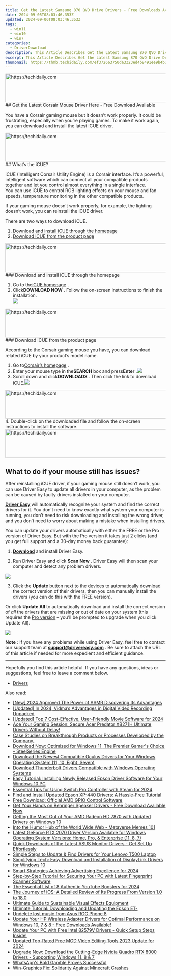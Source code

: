 ```yaml
---
title: Get the Latest Samsung 870 QVO Drive Drivers - Free Downloads Available Now
date: 2024-09-05T08:03:46.353Z
updated: 2024-09-06T08:03:46.353Z
tags:
  - win11
  - win10
  - win7
categories:
  - DriverDownload
description: This Article Describes Get the Latest Samsung 870 QVO Drive Drivers - Free Downloads Available Now
excerpt: This Article Describes Get the Latest Samsung 870 QVO Drive Drivers - Free Downloads Available Now
thumbnail: https://thmb.techidaily.com/ef372663750da3323ed4b8491ee9b4b175fd85bfcc73dd50c99f11aa454f80c7.jpg
---
```


<!-- affiliate ads begin -->
<a href="https://aligracehair.sjv.io/c/5597632/1934188/19272" target="_top" id="1934188">
  <img src="//a.impactradius-go.com/display-ad/19272-1934188" border="0" alt="https://techidaily.com" width="728" height="90"/>
</a>
<img height="0" width="0" src="https://aligracehair.sjv.io/i/5597632/1934188/19272" style="position:absolute;visibility:hidden;" border="0" />
<!-- affiliate ads end -->
## Get the Latest Corsair Mouse Driver Here - Free Download Available

You have a Corsair gaming mouse but it doesn’t work properly. It could be frustrating, especially when you’re playing games. To make it work again, you can download and install the latest iCUE driver.

<!-- affiliate ads begin -->
<a href="https://coinrule.sjv.io/c/5597632/1610918/18409" target="_top" id="1610918">
  <img src="//a.impactradius-go.com/display-ad/18409-1610918" border="0" alt="https://techidaily.com" width="728" height="90"/>
</a>
<img height="0" width="0" src="https://coinrule.sjv.io/i/5597632/1610918/18409" style="position:absolute;visibility:hidden;" border="0" />
<!-- affiliate ads end -->
## What’s the iCUE?

 iCUE (Intelligent Corsair Utility Engine) is a Corsair interface. It’s a powerful, intelligent software which can connect all your compatible products together and let you control almost everything in a single interface.  
 You can use iCUE to control RGB lighting effects on your mouse and fan speeds, temperature monitoring in the other compatible products.

 If your gaming mouse doesn’t work properly, for example, the lighting doesn’t work, you can reinstall the iCUE driver.  

There are two ways to download iCUE.

1. [Download and install iCUE through the homepage](https://tools.techidaily.com/drivereasy/download/)
2. [Download iCUE from the product page](https://tools.techidaily.com/drivereasy/download/)

<!-- affiliate ads begin -->
<a href="https://aligracehair.sjv.io/c/5597632/1868590/19272" target="_top" id="1868590">
  <img src="//a.impactradius-go.com/display-ad/19272-1868590" border="0" alt="https://techidaily.com" width="728" height="90"/>
</a>
<img height="0" width="0" src="https://aligracehair.sjv.io/i/5597632/1868590/19272" style="position:absolute;visibility:hidden;" border="0" />
<!-- affiliate ads end -->
### Download and install iCUE through the homepage  

1. Go to the[iCUE homepage](https://www.corsair.com/uk/en/icue) .
2. Click**DOWNLOAD NOW** . Follow the on-screen instructions to finish the installation.  
![](https://images.drivereasy.com/wp-content/uploads/2019/07/icue.jpg)

<!-- affiliate ads begin -->
<a href="https://appsumo.8odi.net/c/5597632/2075462/7443" target="_top" id="2075462">
  <img src="//a.impactradius-go.com/display-ad/7443-2075462" border="0" alt="https://techidaily.com" width="728" height="90"/>
</a>
<img height="0" width="0" src="https://appsumo.8odi.net/i/5597632/2075462/7443" style="position:absolute;visibility:hidden;" border="0" />
<!-- affiliate ads end -->
### Download iCUE from the product page

 According to the Corsair gaming mouse you have, you can download related iCUE by your product’s model name.  

1. Go to[Corsair’s homepage](https://www.corsair.com/us/en/) .
2. Enter your mouse type in the**SEARCH** box and press**Enter** .![](https://images.drivereasy.com/wp-content/uploads/2019/07/search.jpg)
3. Scroll down and click**DOWNLOADS** . Then click the link to download iCUE.![](https://images.drivereasy.com/wp-content/uploads/2019/07/icue1.jpg)
<!-- affiliate ads begin -->
<a href="https://imp.i110150.net/c/5597632/924297/11305" target="_top" id="924297">
  <img src="//a.impactradius-go.com/display-ad/11305-924297" border="0" alt="https://techidaily.com" width="728" height="90"/>
</a>
<img height="0" width="0" src="https://imp.i110150.net/i/5597632/924297/11305" style="position:absolute;visibility:hidden;" border="0" />
<!-- affiliate ads end -->
4. Double-click on the downloaded file and follow the on-screen instructions to install the software.
<!-- affiliate ads begin -->
<a href="https://aligracehair.sjv.io/c/5597632/2006946/19272" target="_top" id="2006946">
  <img src="//a.impactradius-go.com/display-ad/19272-2006946" border="0" alt="https://techidaily.com" width="728" height="90"/>
</a>
<img height="0" width="0" src="https://aligracehair.sjv.io/i/5597632/2006946/19272" style="position:absolute;visibility:hidden;" border="0" />
<!-- affiliate ads end -->

## What to do if your mouse still has issues?

 After reinstalling iCUE driver, if your gaming mouse still doesn’t work, you can use Driver Easy to update all drivers in your computer, as the problem can be caused by faulty drivers installed on your computer.

**[Driver Easy](https://tools.techidaily.com/drivereasy/download/)**  will automatically recognize your system and find the correct drivers for it. You don’t need to know exactly what system your computer is running, you don’t need to risk downloading and installing the wrong driver, and you don’t need to worry about making a mistake when installing drivers.

 You can update your drivers automatically with either the FREE or the Pro version of Driver Easy. But with the Pro version it takes just 2 clicks (and you get full support and a 30-day money back guarantee):

 1) **[Download](https://tools.techidaily.com/drivereasy/download/)**  and install Driver Easy.

 2) Run Driver Easy and click **Scan Now** . Driver Easy will then scan your computer and detect any problem drivers.

![](https://images.drivereasy.com/wp-content/uploads/2019/04/image-84.png)

 3) Click the **Update**  button next to the devices to automatically download the correct version of their drivers, then you can manually install the drivers (you can do this with the FREE version).

 Or click **Update All** to automatically download and install the correct version of _all_ the drivers that are missing or out of date on your system (this requires the [Pro version](https://tools.techidaily.com/drivereasy/download/) – you’ll be prompted to upgrade when you click Update All).

![](https://images.drivereasy.com/wp-content/uploads/2019/04/image-91.png)

**Note** : If you have any problems while using Driver Easy, feel free to contact our support team at **[support@drivereasy.com](https://tools.techidaily.com/drivereasy/download/)**  . Be sure to attach the URL of this article if needed for more expedient and efficient guidance.

---

 Hopefully you find this article helpful. If you have any questions, ideas or suggestions, feel free to leave a comment below.[](https://tools.techidaily.com/drivereasy/download/)

* [Drivers](https://tools.techidaily.com/drivereasy/download/)

<ins class="adsbygoogle"
     style="display:block"
     data-ad-format="autorelaxed"
     data-ad-client="ca-pub-7571918770474297"
     data-ad-slot="1223367746"></ins>



<ins class="adsbygoogle"
     style="display:block"
     data-ad-client="ca-pub-7571918770474297"
     data-ad-slot="8358498916"
     data-ad-format="auto"
     data-full-width-responsive="true"></ins>

<span class="atpl-alsoreadstyle">Also read:</span>
<div><ul>
<li><a href="https://fox-http.techidaily.com/new-2024-approved-the-power-of-asmr-discovering-its-advantages/"><u>[New] 2024 Approved  The Power of ASMR  Discovering Its Advantages</u></a></li>
<li><a href="https://on-screen-recording.techidaily.com/updated-in-2024-vidmas-advantages-in-digital-video-recording-unpacked/"><u>[Updated] In 2024, Vidma’s Advantages in Digital Video Recording Unpacked</u></a></li>
<li><a href="https://fox-helps.techidaily.com/updated-top-7-cost-effective-user-friendly-movie-software-for-2024/"><u>[Updated] Top 7 Cost-Effective, User-Friendly Movie Software for 2024</u></a></li>
<li><a href="https://win-amazing.techidaily.com/ace-your-gaming-session-secure-acer-predator-xb271h-ultimate-drivers-without-delay/"><u>Ace Your Gaming Session: Secure Acer Predator XB271H Ultimate Drivers Without Delay!</u></a></li>
<li><a href="https://win-amazing.techidaily.com/1722973469763-case-studies-on-breakthrough-products-or-processes-developed-by-the-company/"><u>Case Studies on Breakthrough Products or Processes Developed by the Company.</u></a></li>
<li><a href="https://win-amazing.techidaily.com/download-now-optimized-for-windows-11-the-premier-gamers-choice-steelseries-engine/"><u>Download Now: Optimized for Windows 11, The Premier Gamer's Choice – SteelSeries Engine</u></a></li>
<li><a href="https://win-amazing.techidaily.com/download-the-newest-compatible-oculus-drivers-for-your-windows-operating-system-11-10-eight-seven/"><u>Download the Newest Compatible Oculus Drivers for Your Windows Operating System (11, 10, Eight, Seven)</u></a></li>
<li><a href="https://win-amazing.techidaily.com/download-thunderbolt-drivers-compatible-with-windows-operating-systems/"><u>Download Thunderbolt Drivers Compatible with Windows Operating Systems</u></a></li>
<li><a href="https://win-amazing.techidaily.com/easy-tutorial-installing-newly-released-epson-driver-software-for-your-windows-10-pc/"><u>Easy Tutorial: Installing Newly Released Epson Driver Software for Your Windows 10 PC</u></a></li>
<li><a href="https://on-screen-recording.techidaily.com/essential-tips-for-using-switch-pro-controller-with-steam-for-2024/"><u>Essential Tips for Using Switch Pro Controller with Steam for 2024</u></a></li>
<li><a href="https://win-amazing.techidaily.com/find-and-install-updated-epson-xp-440-drivers-a-hassle-free-tutorial/"><u>Find and Install Updated Epson XP-440 Drivers: A Hassle-Free Tutorial</u></a></li>
<li><a href="https://win-amazing.techidaily.com/free-download-official-amd-gpio-control-software/"><u>Free Download: Official AMD GPIO Control Software</u></a></li>
<li><a href="https://win-amazing.techidaily.com/1722963362237-get-your-hands-on-behringer-speaker-drivers-free-download-available-now/"><u>Get Your Hands on Behringer Speaker Drivers - Free Download Available Now</u></a></li>
<li><a href="https://win-amazing.techidaily.com/getting-the-most-out-of-your-amd-radeon-hd-7870-with-updated-drivers-on-windows-10/"><u>Getting the Most Out of Your AMD Radeon HD 7870 with Updated Drivers on Windows 10</u></a></li>
<li><a href="https://extra-hints.techidaily.com/into-the-humor-hub-of-the-world-wide-web-metaverse-memes-101/"><u>Into the Humor Hub of the World Wide Web - Metaverse Memes 101</u></a></li>
<li><a href="https://win-amazing.techidaily.com/latest-geforce-rtx-2070-driver-version-available-for-windows-operating-system-versions-home-pro-and-enterprise-11-8-7/"><u>Latest GeForce RTX 2070 Driver Version Available for Windows Operating System Versions: Home, Pro, & Enterprise (11, 8, 7)</u></a></li>
<li><a href="https://win-amazing.techidaily.com/1722977053945-quick-downloads-of-the-latest-asus-monitor-drivers-get-set-up-effortlessly/"><u>Quick Downloads of the Latest ASUS Monitor Drivers - Get Set Up Effortlessly</u></a></li>
<li><a href="https://win-amazing.techidaily.com/simple-steps-to-update-and-find-drivers-for-your-lenovo-t500-laptop/"><u>Simple Steps to Update & Find Drivers for Your Lenovo T500 Laptop</u></a></li>
<li><a href="https://win-amazing.techidaily.com/simplifying-tech-easy-download-and-installation-of-displaylink-drivers-for-windows-10/"><u>Simplifying Tech: Easy Download and Installation of DisplayLink Drivers for Windows 10</u></a></li>
<li><a href="https://extra-skills.techidaily.com/smart-strategies-achieving-advertising-excellence-for-2024/"><u>Smart Strategies  Achieving Advertising Excellence for 2024</u></a></li>
<li><a href="https://win-amazing.techidaily.com/step-by-step-tutorial-for-securing-your-pc-with-latest-fingerprint-scanner-software/"><u>Step-by-Step Tutorial for Securing Your PC with Latest Fingerprint Scanner Software</u></a></li>
<li><a href="https://facebook-video-share.techidaily.com/the-essential-list-of-8-authentic-youtube-boosters-for-2024/"><u>The Essential List of 8 Authentic YouTube Boosters for 2024</u></a></li>
<li><a href="https://tech-renaissance.techidaily.com/the-journey-of-ios-a-detailed-review-of-its-progress-from-version-10-to-180/"><u>The Journey of iOS: A Detailed Review of Its Progress From Version 1.0 to 18.0</u></a></li>
<li><a href="https://video-capture.techidaily.com/ultimate-guide-to-sustainable-visual-effects-equipment/"><u>Ultimate Guide to Sustainable Visual Effects Equipment</u></a></li>
<li><a href="https://win-amazing.techidaily.com/ultimate-tutorial-downloading-and-updating-the-epson-et/"><u>Ultimate Tutorial: Downloading and Updating the Epson ET-</u></a></li>
<li><a href="https://techidaily.com/undelete-lost-music-from-asus-rog-phone-8-by-fonelab-android-recover-music/"><u>Undelete lost music from Asus ROG Phone 8</u></a></li>
<li><a href="https://win-amazing.techidaily.com/update-your-hp-wireless-adapter-drivers-for-optimal-performance-on-windows-10-7-and-8-free-downloads-available/"><u>Update Your HP Wireless Adapter Drivers for Optimal Performance on Windows 10, 7 & 8 - Free Downloads Available!</u></a></li>
<li><a href="https://win-amazing.techidaily.com/update-your-pc-with-free-intel-82579v-drivers-quick-setup-steps-inside/"><u>Update Your PC with Free Intel 82579V Drivers - Quick Setup Steps Inside!</u></a></li>
<li><a href="https://smart-video-creator.techidaily.com/updated-top-rated-free-mod-video-editing-tools-2023-update-for-2024/"><u>Updated Top-Rated Free MOD Video Editing Tools 2023 Update for 2024</u></a></li>
<li><a href="https://win-amazing.techidaily.com/upgrade-now-download-the-cutting-edge-nvidia-quadro-rtx-8000-drivers-supporting-windows-11-8-and-7/"><u>Upgrade Now: Download the Cutting-Edge Nvidia Quadro RTX 8000 Drivers - Supporting Windows 11, 8 & 7</u></a></li>
<li><a href="https://techno-recovery.techidaily.com/whatsapps-bold-gamble-proves-successful/"><u>WhatsApp's Bold Gamble Proves Successful</u></a></li>
<li><a href="https://network-issues.techidaily.com/win-graphics-fix-solidarity-against-minecraft-crashes/"><u>Win-Graphics Fix: Solidarity Against Minecraft Crashes</u></a></li>
</ul></div>
